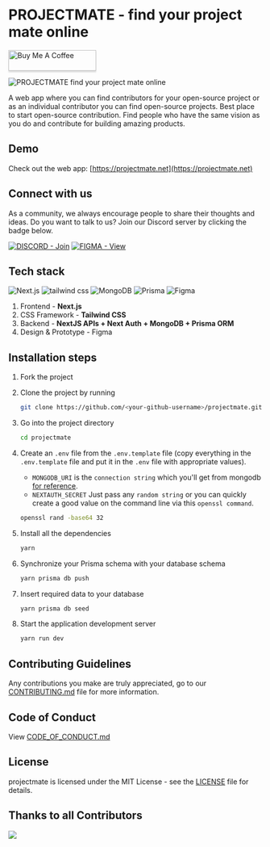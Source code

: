 # PROJECTMATE - find your project mate online

<a href="https://www.buymeacoffee.com/" target="_blank"><img src="https://www.buymeacoffee.com/assets/img/custom_images/orange_img.png" alt="Buy Me A Coffee" style="height: 41px !important;width: 174px !important;box-shadow: 0px 3px 2px 0px rgba(190, 190, 190, 0.5) !important;-webkit-box-shadow: 0px 3px 2px 0px rgba(190, 190, 190, 0.5) !important;" ></a>

![PROJECTMATE find your project mate online](https://user-images.githubusercontent.com/48400770/190438248-fc0f3e42-c6d3-4d07-bcba-10e7fece4bc2.png)

A web app where you can find contributors for your open-source project or as an individual contributor you can find open-source projects. Best place to start open-source contribution.
Find people who have the same vision as you do and contribute for building amazing products.

## Demo

Check out the web app: [https://projectmate.net](https://projectmate.net)

## Connect with us

As a community, we always encourage people to share their thoughts and ideas. Do you want to talk to us? Join our Discord server by clicking the badge below.

[![DISCORD - Join](https://img.shields.io/badge/DISCORD-Join-2ea44f?style=for-the-badge&logo=discord&logoColor=white)](https://discord.gg/FQtyMWFZQ9)
[![FIGMA - View](https://img.shields.io/badge/Figma-View-2ea44f?style=for-the-badge&logo=figma&logoColor=white)](https://www.figma.com/file/3v3ckbS8o24Me4L93so4js/projectmate)

## Tech stack

![Next.js](https://img.shields.io/badge/Next.js-305FCB?style=for-the-badge&logo=next.js&logoColor=white)
![tailwind css](https://img.shields.io/badge/tailwind_css-305FCB?style=for-the-badge&logo=tailwindcss&logoColor=white)
![MongoDB](https://img.shields.io/badge/MongoDB-305FCB?style=for-the-badge&logo=mongodb&logoColor=white)
![Prisma](https://img.shields.io/badge/Prisma-305FCB?style=for-the-badge&logo=prisma&logoColor=white)
![Figma](https://img.shields.io/badge/Figma-305FCB?style=for-the-badge&logo=figma&logoColor=white)

1. Frontend - **Next.js**
2. CSS Framework - **Tailwind CSS**
3. Backend - **NextJS APIs + Next Auth + MongoDB + Prisma ORM**
4. Design & Prototype - Figma

## Installation steps

1. Fork the project

2. Clone the project by running
   ```sh
   git clone https://github.com/<your-github-username>/projectmate.git
   ```
3. Go into the project directory
   ```sh
   cd projectmate
   ```
4. Create an `.env` file from the `.env.template` file (copy everything in the `.env.template` file and put it in the `.env` file with appropriate values).

   - `MONGODB_URI` is the `connection string` which you'll get from mongodb [for reference](https://www.mongodb.com/docs/manual/reference/connection-string/).
   - `NEXTAUTH_SECRET` Just pass any `random string` or you can quickly create a good value on the command line via this `openssl command`.

   ```sh
   openssl rand -base64 32
   ```

5. Install all the dependencies
   ```sh
   yarn
   ```
6. Synchronize your Prisma schema with your database schema
   ```sh
   yarn prisma db push
   ```
7. Insert required data to your database
   ```sh
   yarn prisma db seed
   ```
8. Start the application development server
   ```sh
   yarn run dev
   ```

## Contributing Guidelines

Any contributions you make are truly appreciated, go to our [CONTRIBUTING.md](https://github.com/rohitdasu/projectmate/blob/main/CONTRIBUTING.md) file for more information.

## Code of Conduct

View [CODE_OF_CONDUCT.md](https://github.com/rohitdasu/projectmate/blob/main/CODE_OF_CONDUCT.md)

## License

projectmate is licensed under the MIT License - see the [LICENSE](https://github.com/rohitdasu/projectmate/blob/main/LICENSE) file for details.

## Thanks to all Contributors

<a href="https://github.com/rohitdasu/projectmate/graphs/contributors">
  <img src="https://contrib.rocks/image?repo=rohitdasu/projectmate" />
</a>
